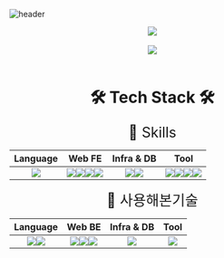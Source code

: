 ![header](https://capsule-render.vercel.app/api?type=waving&color=auto&height=350&section=header&text=HI%20there%20🤟&fontSize=90&desc=ID%20:%20gorhf9397%20/%20NAME%20:%20SEOKGEUN&descAlignY=65&descAlign=57)

<div align="center">
    <img src="https://hits.seeyoufarm.com/api/count/incr/badge.svg?url=https%3A%2F%2Fgithub.com%2Fgorhf9397&count_bg=%23CFD914&title_bg=%237A7A7A&icon=&icon_color=%23E7E7E7&title=view&edge_flat=false"/>
</div>
<br>
<div align="center">
    <img src="https://github-readme-stats.vercel.app/api?username=gorhf9397&show_icons=true"/>
</div>
<br>

# <div align="center" style="font-weight:bold;">🛠️ Tech Stack 🛠️</div>

<div align="center" style="font-size:25px;">🔧 Skills</div>

|                                                    Language                                                    |                                                                                                                                                                                                      Web FE                                                                                                                                                                                                      |                                                                                                         Infra & DB                                                                                                         |                                                                                                                                                                                                                  Tool                                                                                                                                                                                                                  |
| :------------------------------------------------------------------------------------------------------------: | :--------------------------------------------------------------------------------------------------------------------------------------------------------------------------------------------------------------------------------------------------------------------------------------------------------------------------------------------------------------------------------------------------------------: | :------------------------------------------------------------------------------------------------------------------------------------------------------------------------------------------------------------------------: | :------------------------------------------------------------------------------------------------------------------------------------------------------------------------------------------------------------------------------------------------------------------------------------------------------------------------------------------------------------------------------------------------------------------------------------: |
| <img src="https://img.shields.io/badge/JavaScript-F7DF1E?style=for-the-badge&logo=JavaScript&logoColor=black"> | <img src="https://img.shields.io/badge/css3-1572B6?style=for-the-badge&logo=css3&logoColor=black"><img src="https://img.shields.io/badge/html5-E34F26?style=for-the-badge&logo=html5&logoColor=black"><img src="https://img.shields.io/badge/React-61DAFB?style=for-the-badge&logo=React&logoColor=black"><img src="https://img.shields.io/badge/jquery-0769AD?style=for-the-badge&logo=jquery&logoColor=black"> | <img src="https://img.shields.io/badge/githubpages-222222?style=for-the-badge&logo=githubpages&logoColor=white"><img src="https://img.shields.io/badge/firebase-FFCA28?style=for-the-badge&logo=firebase&logoColor=black"> | <img src="https://img.shields.io/badge/visualstudiocode-007ACC?style=for-the-badge&logo=visualstudiocode&logoColor=white"><img src="https://img.shields.io/badge/notion-000000?style=for-the-badge&logo=notion&logoColor=white"><img src="https://img.shields.io/badge/Git-F05032?style=for-the-badge&logo=git&logoColor=white"><img src="https://img.shields.io/badge/Github-181717?style=for-the-badge&logo=github&logoColor=white"> |

<div align="center" style="font-size:25px;">🔧 사용해본기술</div>

|                                                                                              Language                                                                                              |                                                                                                                                                              Web BE                                                                                                                                                              |                                                Infra & DB                                                |                                                      Tool                                                      |
| :------------------------------------------------------------------------------------------------------------------------------------------------------------------------------------------------: | :------------------------------------------------------------------------------------------------------------------------------------------------------------------------------------------------------------------------------------------------------------------------------------------------------------------------------: | :------------------------------------------------------------------------------------------------------: | :------------------------------------------------------------------------------------------------------------: |
| <img src="https://img.shields.io/badge/JAVA-007396?style=for-the-badge&logo=java&logoColor=white"><img src="https://img.shields.io/badge/SQL-4479A1?style=for-the-badge&logo=SQL&logoColor=white"> | <img src="https://img.shields.io/badge/spring-6DB33F?style=for-the-badge&logo=spring&logoColor=black"><img src="https://img.shields.io/badge/apachetomcat-F8DC75?style=for-the-badge&logo=apachetomcat&logoColor=black"><img src="https://img.shields.io/badge/mybatis-000000?style=for-the-badge&logo=mybatis&logoColor=white"> | <img src="https://img.shields.io/badge/mariadb-003545?style=for-the-badge&logo=mariadb&logoColor=white"> | <img src="https://img.shields.io/badge/eclipseide-2C2255?style=for-the-badge&logo=eclipseide&logoColor=white"> |

